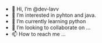 - 👋 Hi, I’m @dev-lavv
- 👀 I’m interested in pyhton and java.
- 🌱 I’m currently learning python
- 💞️ I’m looking to collaborate on ...
- 📫 How to reach me ...

<!---
dev-lavv/dev-lavv is a ✨ special ✨ repository because its `README.md` (this file) appears on your GitHub profile.
You can click the Preview link to take a look at your changes.
--->
